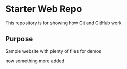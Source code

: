 # Starter Web Repo

This repository is for showing how Git and GitHub work

## Purpose

Sample website with plenty of files for demos

now something more added